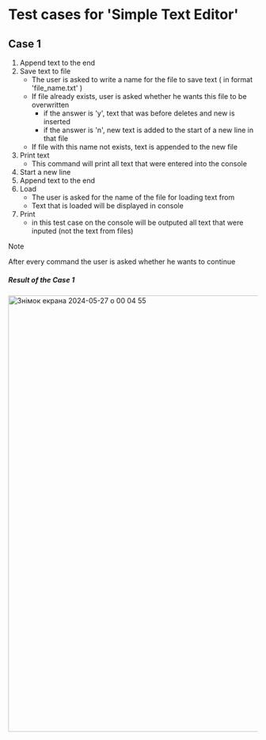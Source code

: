 # Test cases for 'Simple Text Editor'
## Case 1
1. Append text to the end
2. Save text to file
   - The user is asked to write a name for the file to save text ( in format 'file_name.txt' )
   - If file already exists, user is asked whether he wants this file to be overwritten
      - if the answer is 'y', text that was before deletes and new is inserted
      - if the answer is 'n', new text is added to the start of a new line in that file
   - If file with this name not exists, text is appended to the new file
3. Print text
   - This command will print all text that were entered into the console
4. Start a new line
5. Append text to the end
6. Load
   - The user is asked for the name of the file for loading text from
   - Text that is loaded will be displayed in console
7. Print
   - in this test case on the console will be outputed all text that were inputed (not the text from files)

> [!NOTE]  
> After every command the user is asked whether he wants to continue

##### Result of the Case 1
<img width="882" alt="Знімок екрана 2024-05-27 о 00 04 55" src="https://github.com/Viktoriia-Semenko/simple-text-editor-vsemenko/assets/150340301/41ffd059-44a3-4c48-9fa4-b7e2e5d55fc5">


